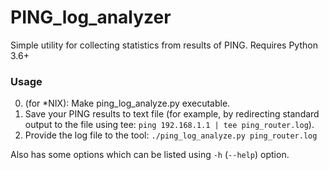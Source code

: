 # PING_log_analyzer
Simple utility for collecting statistics from results of PING.
Requires Python 3.6+

### Usage
0. (for *NIX): Make ping_log_analyze.py executable.
1. Save your PING results to text file (for example, by redirecting standard output to the file using tee: `ping 192.168.1.1 | tee ping_router.log`).
2. Provide the log file to the tool: `./ping_log_analyze.py ping_router.log`

Also has some options which can be listed using `-h` (`--help`) option.